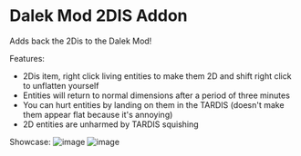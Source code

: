 # Dalek Mod 2DIS Addon
Adds back the 2Dis to the Dalek Mod!

Features:
- 2Dis item, right click living entities to make them 2D and shift right click to unflatten yourself
- Entities will return to normal dimensions after a period of three minutes
- You can hurt entities by landing on them in the TARDIS (doesn't make them appear flat because it's annoying)
- 2D entities are unharmed by TARDIS squishing

Showcase:
![image](https://github.com/nanuwo/Dalek-Mod-2DIS-Addon/assets/140001136/16f60023-c830-4abf-ba7d-eefc7c5131d5)
![image](https://github.com/nanuwo/Dalek-Mod-2DIS-Addon/assets/140001136/ecf3d8b3-00fd-42b3-a2a0-3734b5f01c17)



